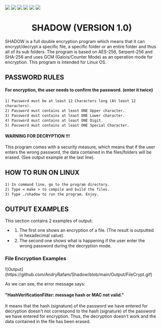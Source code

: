 ![](https://img.shields.io/badge/Code-C++-orange.svg?style=plastic&logo=c%2B%2B)
![](https://img.shields.io/badge/OS-Linux-orange.svg?style=plastic&logo=Linux)
![](https://img.shields.io/badge/Algorithm-AES-orange.svg?style=plastic&logo)
![](https://img.shields.io/badge/Algorithm-Serpent-orange.svg?style=plastic&logo)
![](https://img.shields.io/badge/Algorithm-SHA-orange.svg?style=plastic&logo)
![](https://img.shields.io/badge/Tools-SublimeText-orange.svg?style=plastic&logo)
<h1 align="center"> SHADOW (VERSION 1.0) </h1>
SHADOW is a full double encryption program which means that it can encrypt/decrypt a specific file, a specific folder or an entire folder and thus all of its sub folders. The program is based on AES-256, Serpent-256 and SHA-256 and uses GCM (Galois/Counter Mode) as an operation mode for encryption. This program is intended for Linux OS.

<h2 align="left"> PASSWORD RULES </h2>
<h4 align="left"> For encryption, the user needs to confirm the password. (enter it twice)</h4>

	1) Password must be at least 12 Characters long (At least 12 characters).
	2) Password must contains at least ONE Upper character.
	3) Password must contains at least ONE Lower character.
	4) Password must contains at least ONE Digit.
	5) Password must contains at least ONE Special Character.

<h4 align="left"> WARNING FOR DECRYPTION !!! </h4>
This program comes with a security measure, which means that if the user enters the wrong password, the data contained in the files/folders will be erased. (See output example at the last line).

<h2 align="left"> HOW TO RUN ON LINUX </h2>

	1) In command line, go to the program directory.
	2) Type < make > to compile and build the files.
	3) Type ./shadow to run the program. Enjoy.
	
<h2 align="left"> OUTPUT EXAMPLES </h2>
This section contains 2 examples of output:

- 1) The first one shows an encryption of a file. (The result is outputted in hexadecimal value).
- 2) The second one shows what is happening if the user enter the wrong password during the decryption mode.

<h3 align="left"> File Encryption Examples </h3>
![Output](https://github.com/AndryRafam/Shadow/blob/main/Output/FileCrypt.gif)



As we can see, the error message says: <h4>"HashVerificationFilter: message hash or MAC not valid."</h4> 
It means that the hash (signature) of the password we have entered for decryption doesn't not correspond to the hash (signature) of the password we have entered for encryption. Thus, the decryption doesn't work and the data contained in the file has been erased.

